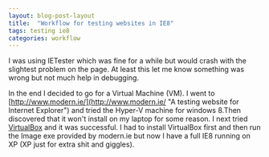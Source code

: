```yaml
---
layout: blog-post-layout
title:  "Workflow for testing websites in IE8"
tags: testing ie8
categories: workflow
---
```


I was using IETester which was fine for a while but would crash with the slightest problem on the page. At least this let me know something was wrong but not much help in debugging.

In the end I decided to go for a Virtual Machine (VM). I went to [http://www.modern.ie/](http://www.modern.ie/ "A testing website for Internet Explorer") and tried the Hyper-V machine for windows 8.Then discovered that it won't install on my laptop for some reason. I next tried [VirtualBox](https://www.virtualbox.org "Oracle Virtual Machine") and it was successful. I had to install VirtualBox first and then run the Image exe provided by modern.ie but now I have a full IE8 running on XP (XP just for extra shit and giggles).